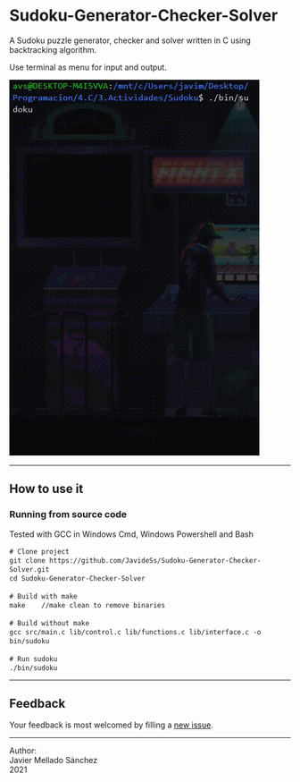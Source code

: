 # Sudoku-Generator-Checker-Solver
A Sudoku puzzle generator, checker and solver written in C using backtracking algorithm.

Use terminal as menu for input and output.

![screen](demo.gif)

---

## How to use it
### Running from source code
Tested with GCC in Windows Cmd, Windows Powershell and Bash

```
# Clone project
git clone https://github.com/JavideSs/Sudoku-Generator-Checker-Solver.git
cd Sudoku-Generator-Checker-Solver

# Build with make
make    //make clean to remove binaries

# Build without make
gcc src/main.c lib/control.c lib/functions.c lib/interface.c -o bin/sudoku

# Run sudoku
./bin/sudoku
```
---

## Feedback
Your feedback is most welcomed by filling a
[new issue](https://github.com/JavideSs/Sudoku-Generator-Checker-Solver/issues/new).

---

Author:  
Javier Mellado Sánchez  
2021
